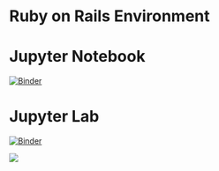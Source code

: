 # Ruby on Rails Environment



# Jupyter Notebook


[![Binder](https://mybinder.org/badge_logo.svg)](https://mybinder.org/v2/gh/imrankhan441/Ruby-on-Rails-Environment/master)



# Jupyter Lab


[![Binder](https://mybinder.org/badge_logo.svg)](https://mybinder.org/v2/gh/imrankhan441/Ruby-on-Rails-Environment/master?urlpath=lab)



[![](https://photos.google.com/share/AF1QipMNZhE1BXBBElNn3pRvNI3BsQkGVVl681zzXMq5oZFMYgN8fv640vg8WjFwklq1Xg/photo/AF1QipOMjpMqry_75UI020kVNUWoNoQJVKDB-xwg57bg?key=ejh2eXVtM0k1SV80anFGUGFjUUlndC04QmFCWTBn)]()
